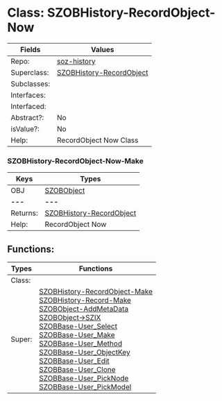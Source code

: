 
# Class:	SZOBHistory-RecordObject-Now

| Fields | Values |
| --------- | --------- |
| Repo: | [soz-history](/repos/soz-history.html) |
| Superclass: | [SZOBHistory-RecordObject](SZOBHistory-RecordObject.html) |
| Subclasses: |  |
| Interfaces: |  |
| Interfaced: |  |
| Abstract?: | No |
| isValue?: | No |
| Help: | RecordObject Now Class |

### SZOBHistory-RecordObject-Now-Make

| Keys | Types |
| --------- | --------- |
| OBJ | [SZOBObject](SZOBObject.html) |
| **---** | **---** |
| Returns: | [SZOBHistory-RecordObject](SZOBHistory-RecordObject.html) |
| Help: | RecordObject Now |


## Functions:

| Types | Functions |
| --------- | --------- |
| Class: |  |
| Super: | [SZOBHistory-RecordObject-Make](SZOBHistory-RecordObject.html) <br> [SZOBHistory-Record-Make](SZOBHistory-Record.html) <br> [SZOBObject-AddMetaData](SZOBObject.html) <br> [SZOBObject->SZIX](SZOBObject.html) <br> [SZOBBase-User_Select](SZOBBase.html) <br> [SZOBBase-User_Make](SZOBBase.html) <br> [SZOBBase-User_Method](SZOBBase.html) <br> [SZOBBase-User_ObjectKey](SZOBBase.html) <br> [SZOBBase-User_Edit](SZOBBase.html) <br> [SZOBBase-User_Clone](SZOBBase.html) <br> [SZOBBase-User_PickNode](SZOBBase.html) <br> [SZOBBase-User_PickModel](SZOBBase.html) |


